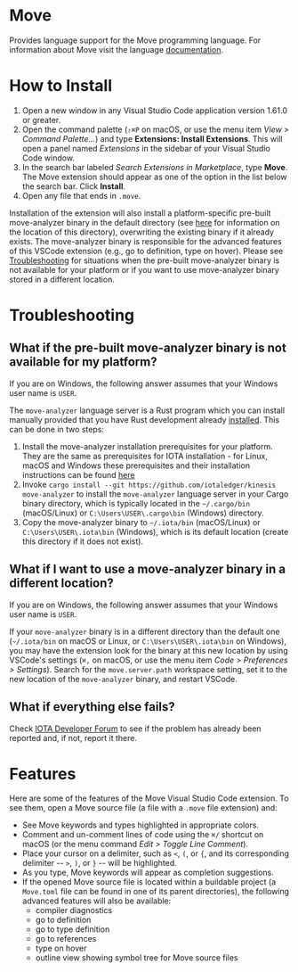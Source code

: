 # Move

Provides language support for the Move programming language. For information about Move visit the
language [documentation](https://docs.iota.io/concepts/iota-move-concepts).

# How to Install

1. Open a new window in any Visual Studio Code application version 1.61.0 or greater.
2. Open the command palette (`⇧⌘P` on macOS, or use the menu item *View > Command Palette...*) and
   type **Extensions: Install Extensions**. This will open a panel named *Extensions* in the
   sidebar of your Visual Studio Code window.
3. In the search bar labeled *Search Extensions in Marketplace*, type **Move**. The Move extension 
   should appear as one of the option in the list below the search bar. Click **Install**.
4. Open any file that ends in `.move`.

Installation of the extension will also install a platform-specific pre-built move-analyzer binary in
the default directory (see [here](#what-if-i-want-to-use-a-move-analyzer-binary-in-a-different-location)
for information on the location of this directory), overwriting the existing binary if it already exists.
The move-analyzer binary is responsible for the advanced features of this VSCode extension (e.g., go to
definition, type on hover). Please see [Troubleshooting](#troubleshooting) for situations when
the pre-built move-analyzer binary is not available for your platform or if you want to use move-analyzer
binary stored in a different location.

# Troubleshooting

## What if the pre-built move-analyzer binary is not available for my platform?

If you are on Windows, the following answer assumes that your Windows user name is `USER`.

The `move-analyzer` language server is a Rust program which you can install manually provided
that you have Rust development already [installed](https://www.rust-lang.org/tools/install).
This can be done in two steps:

1. Install the move-analyzer installation prerequisites for your platform. They are the same
as prerequisites for IOTA installation - for Linux, macOS and Windows these prerequisites and
their installation instructions can be found
[here](https://docs.iota.io/guides/developer/getting-started/iota-install#additional-prerequisites-by-operating-system)
2. Invoke `cargo install --git https://github.com/iotaledger/kinesis move-analyzer` to install the
`move-analyzer` language server in your Cargo binary directory, which is typically located
in the `~/.cargo/bin` (macOS/Linux) or `C:\Users\USER\.cargo\bin` (Windows) directory.
3. Copy the move-analyzer binary to `~/.iota/bin` (macOS/Linux) or `C:\Users\USER\.iota\bin`
(Windows), which is its default location (create this directory if it does not exist).

## What if I want to use a move-analyzer binary in a different location?

If you are on Windows, the following answer assumes that your Windows user name is `USER`.

If your `move-analyzer` binary is in a different directory than the default one (`~/.iota/bin`
on macOS or Linux, or `C:\Users\USER\.iota\bin` on Windows), you may have the extension look
for the binary at this new location by using VSCode's settings (`⌘,` on macOS, or use the menu
item *Code > Preferences > Settings*). Search for the `move.server.path` workspace setting,
set it to the new location of the `move-analyzer` binary, and restart VSCode.

## What if everything else fails?

Check [IOTA Developer Forum](https://forums.iota.io/c/technical-support) to see if the problem
has already been reported and, if not, report it there.

# Features

Here are some of the features of the Move Visual Studio Code extension. To see them, open a
Move source file (a file with a `.move` file extension) and:

- See Move keywords and types highlighted in appropriate colors.
- Comment and un-comment lines of code using the `⌘/` shortcut on macOS (or the menu command *Edit >
  Toggle Line Comment*).
- Place your cursor on a delimiter, such as `<`, `(`, or `{`, and its corresponding delimiter --
  `>`, `)`, or `}` -- will be highlighted.
- As you type, Move keywords will appear as completion suggestions.
- If the opened Move source file is located within a buildable project (a `Move.toml` file can be
  found in one of its parent directories), the following advanced features will also be available:
  - compiler diagnostics
  - go to definition
  - go to type definition
  - go to references
  - type on hover
  - outline view showing symbol tree for Move source files
